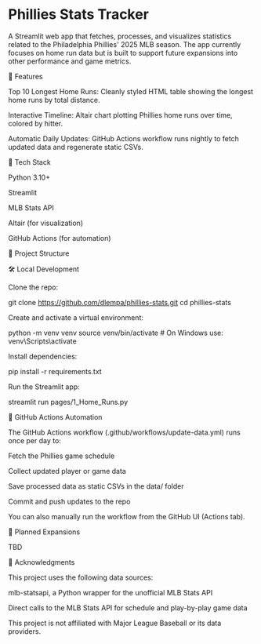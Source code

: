 # Phillies Stats Tracker

A Streamlit web app that fetches, processes, and visualizes statistics related to the Philadelphia Phillies' 2025 MLB season. The app currently focuses on home run data but is built to support future expansions into other performance and game metrics.

🚀 Features

Top 10 Longest Home Runs: Cleanly styled HTML table showing the longest home runs by total distance.

Interactive Timeline: Altair chart plotting Phillies home runs over time, colored by hitter.

Automatic Daily Updates: GitHub Actions workflow runs nightly to fetch updated data and regenerate static CSVs.

🧱 Tech Stack

Python 3.10+

Streamlit

MLB Stats API

Altair (for visualization)

GitHub Actions (for automation)

📁 Project Structure


🛠 Local Development

Clone the repo:

git clone https://github.com/dlempa/phillies-stats.git
cd phillies-stats

Create and activate a virtual environment:

python -m venv venv
source venv/bin/activate       # On Windows use: venv\Scripts\activate

Install dependencies:

pip install -r requirements.txt

Run the Streamlit app:

streamlit run pages/1_Home_Runs.py

🤖 GitHub Actions Automation

The GitHub Actions workflow (.github/workflows/update-data.yml) runs once per day to:

Fetch the Phillies game schedule

Collect updated player or game data

Save processed data as static CSVs in the data/ folder

Commit and push updates to the repo

You can also manually run the workflow from the GitHub UI (Actions tab).


🔮 Planned Expansions

TBD

📎 Acknowledgments

This project uses the following data sources:

mlb-statsapi, a Python wrapper for the unofficial MLB Stats API

Direct calls to the MLB Stats API for schedule and play-by-play game data

This project is not affiliated with Major League Baseball or its data providers.
